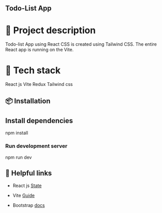 ## Todo-List App

# 📄 Project description

Todo-list App using React CSS is created using Tailwind CSS. The entire React app is running on the Vite.

# 🚀 Tech stack

React js
Vite
Redux
Tailwind css

## 📦 Installation

## Install dependencies
npm install

### Run development server
npm run dev

## 📌 Helpful links

<ul>
<li>
 
 React js [State](https://react.dev/learn/state-a-components-memory) 
 </li>
 <li>
  
 Vite [Guide](https://vitejs.dev/guide/) 
</li>
 <li>
  
 Bootstrap [docs](https://getbootstrap.com/docs/5.3/getting-started/introduction/) 
 </li>
</ul>
